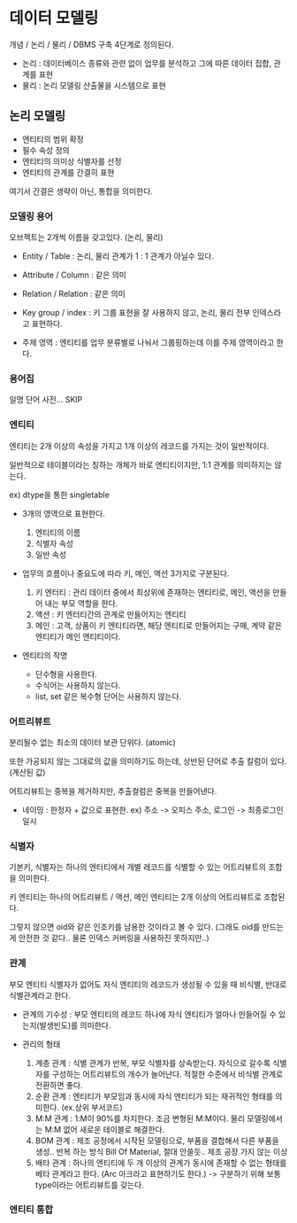 # 데이터 모델링 
개념 / 논리 / 물리 / DBMS 구축 4단계로 정의된다. 

- 논리 : 데이터베이스 종류와 관련 없이 업무를 분석하고 그에 따른 데이터 집합, 관계를 표현
- 물리 : 논리 모델링 산출물을 시스템으로 표현 

## 논리 모델링 

- 엔티티의 범위 확정
- 필수 속성 정의
- 엔티티의 의미상 식별자를 선정 
- 엔티티의 관계를 간결히 표현 

여기서 간결은 생략이 아닌, 통합을 의미한다. 

### 모델링 용어 

오브젝트는 2개씩 이름을 갖고있다. (논리, 물리)

- Entity / Table : 논리, 물리 관계가 1 : 1 관계가 아닐수 있다. 

- Attribute / Column : 같은 의미

- Relation / Relation : 같은 의미 

- Key group / index : 키 그룹 표현을 잘 사용하지 않고, 논리, 물리 전부 인덱스라고 표현하다.

- 주제 영역 : 엔티티를 업무 분류별로 나눠서 그룹핑하는데 이를 주제 영역이라고 한다. 

### 용어집 

일명 단어 사전... SKIP

### 엔티티 

엔티티는 2개 이상의 속성을 가지고 1개 이상의 레코드를 가지는 것이 일반적이다.

일반적으로 테이블이라는 칭하는 개체가 바로 엔티티이지만, 1:1 관계를 의미하지는 않는다.

ex) dtype을 통한 singletable

- 3개의 영역으로 표현한다. 
    1. 엔티티의 이름
    2. 식별자 속성
    3. 일반 속성 

- 업무의 흐름이나 중요도에 따라 키, 메인, 액션 3가지로 구분된다.
    1. 키 엔터티 : 관리 데이터 중에서 최상위에 존재하는 엔티티로, 메인, 액션을 만들어 내는 부모 역할을 한다. 
    2. 액션 : 키 엔터티간의 관계로 만들어지는 엔티티
    3. 메인 : 고객, 상품이 키 엔티티라면, 해당 엔티티로 만들어지는 구매, 계약 같은 엔티티가 메인 엔티티이다.
    

- 엔티티의 작명 
    - 단수형을 사용한다. 
    - 수식어는 사용하지 않는다.         
    - list, set 같은 복수형 단어는 사용하지 않는다.
    
### 어트리뷰트 

분리될수 없는 최소의 데이터 보관 단위다. (atomic)

또한 가공되지 않는 그대로의 값을 의미하기도 하는데, 상반된 단어로 추출 칼럼이 있다. (계산된 값)

어트리뷰트는 중복을 제거하지만, 추출컬럼은 중복을 만들어낸다. 

- 네이밍 : 한정자 + 값으로 표현한. ex) 주소 -> 오피스 주소, 로그인 -> 최종로그인일시


### 식별자 

기본키, 식별자는 하나의 엔터티에서 개별 레코드를 식별할 수 있는 어트리뷰트의 조합을 의미한다. 

키 엔티티는 하나의 어트리뷰트 / 액션, 메인 엔티티는 2개 이상의 어트리뷰트로 조합된다. 

그렇지 않으면 oid와 같은 인조키를 남용한 것이라고 볼 수 있다. (그래도 oid를 만드는게 안전한 것 같다.. 물론 인덱스 커버링을 사용하진 못하지만..)


### 관계 

부모 엔티티 식별자가 없어도 자식 엔티티의 레코드가 생성될 수 있을 때 비식별, 반대로 식별관계라고 한다. 

- 관계의 기수성 : 부모 엔티티의 레코드 하나에 자식 엔티티가 얼마나 만들어질 수 있는지(발생빈도)를 의미한다. 

- 관리의 형태 
    1. 계층 관계 : 식별 관계가 반복, 부모 식별자를 상속받는다. 자식으로 갈수록 식별자를 구성하는 어트리뷰트의 개수가 늘어난다. 적절한 수준에서 비식별 관계로 전환하면 좋다. 
    2. 순환 관계 : 엔티티가 부모임과 동시에 자식 엔티티가 되는 재귀적인 형태를 의미한다. (ex.상위 부서코드)
    3. M:M 관계 : 1:M이 90%를 차지한다. 조금 변형된 M:M이다. 물리 모델링에서는 M:M 없어 새로운 테이블로 해결한다. 
    4. BOM 관계 : 제조 공정에서 시작된 모델링으로, 부품을 결합해서 다른 부품을 생성.. 반복 하는 방식  Bill Of Material, 절대 안쓸듯.. 제조 공장 가지 않는 이상
    5. 배타 관계 : 하나의 엔티티에 두 개 이상의 관계가 동시에 존재할 수 없는 형태를 베타 관계라고 한다. (Arc 아크라고 표현하기도 한다.)
        -> 구분하기 위해 보통 type이라는 어트리뷰트를 갖는다. 
        
### 엔티티 통합         
        
     
    
    
    